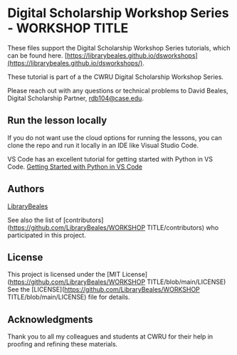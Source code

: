 # Digital Scholarship Workshop Series - WORKSHOP TITLE

These files support the  Digital Scholarship Workshop Series tutorials, which can be found here. [https://librarybeales.github.io/dsworkshops](https://librarybeales.github.io/dsworkshops/).

These tutorial is part of a the CWRU Digital Scholarship Workshop Series.  

Please reach out with any questions or technical problems to David Beales, Digital Scholarship Partner, [rdb104@case.edu](mailto:rdb104@case.edu).

## Run the lesson locally

If you do not want use the cloud options for running the lessons, you can clone the repo and run it locally in an IDE like Visual Studio Code.  

VS Code has an excellent tutorial for getting started with Python in VS Code.
[Getting Started with Python in VS Code](https://code.visualstudio.com/docs/python/python-tutorial)

## Authors

[LibraryBeales](https://github.com/LibraryBeales)

See also the list of
[contributors](https://github.com/LibraryBeales/WORKSHOP TITLE/contributors)
who participated in this project.

## License

This project is licensed under the [MIT License](https://github.com/LibraryBeales/WORKSHOP TITLE/blob/main/LICENSE)
See the [LICENSE](https://github.com/LibraryBeales/WORKSHOP TITLE/blob/main/LICENSE) file for details.

## Acknowledgments

Thank you to all my colleagues and students at CWRU for their help in proofing and refining these materials.
